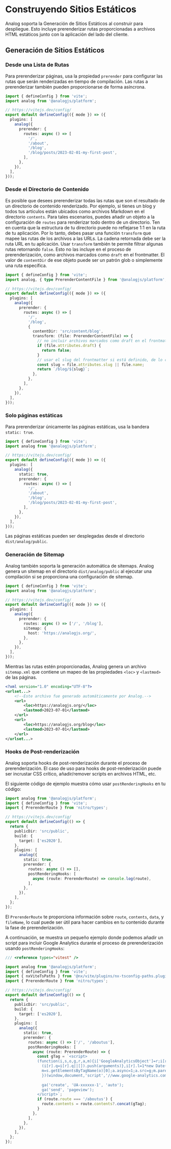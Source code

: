 # Construyendo Sitios Estáticos

Analog soporta la Generación de Sitios Estáticos al construir para despliegue. Esto incluye prerenderizar rutas proporcionadas a archivos HTML estáticos junto con la aplicación del lado del cliente.

## Generación de Sitios Estáticos

### Desde una Lista de Rutas

Para prerenderizar páginas, usa la propiedad `prerender` para configurar las rutas que serán renderizadas en tiempo de compilación. Las rutas a prerenderizar también pueden proporcionarse de forma asíncrona.

```ts
import { defineConfig } from 'vite';
import analog from '@analogjs/platform';

// https://vitejs.dev/config/
export default defineConfig(({ mode }) => ({
  plugins: [
    analog({
      prerender: {
        routes: async () => [
          '/',
          '/about',
          '/blog',
          '/blog/posts/2023-02-01-my-first-post',
        ],
      },
    }),
  ],
}));
```

### Desde el Directorio de Contenido

Es posible que desees prerenderizar todas las rutas que son el resultado de un directorio de contenido renderizado. Por ejemplo, si tienes un blog y todos tus artículos están ubicados como archivos Markdown en el directorio `contents`. Para tales escenarios, puedes añadir un objeto a la configuración de `routes` para renderizar todo dentro de un directorio. Ten en cuenta que la estructura de tu directorio puede no reflejarse 1:1 en la ruta de tu aplicación. Por lo tanto, debes pasar una función `transform` que mapee las rutas de los archivos a las URLs. La cadena retornada debe ser la ruta URL en tu aplicación. Usar `transform` también te permite filtrar algunas rutas retornando `false`. Esto no las incluye en el proceso de prerenderización, como archivos marcados como `draft` en el frontmatter. El valor de `contentDir` de ese objeto puede ser un patrón glob o simplemente una ruta específica.

```ts
import { defineConfig } from 'vite';
import analog, { type PrerenderContentFile } from '@analogjs/platform';

// https://vitejs.dev/config/
export default defineConfig(({ mode }) => ({
  plugins: [
    analog({
      prerender: {
        routes: async () => [
          '/',
          '/blog',
          {
            contentDir: 'src/content/blog',
            transform: (file: PrerenderContentFile) => {
              // no incluir archivos marcados como draft en el frontmatter
              if (file.attributes.draft) {
                return false;
              }
              // usar el slug del frontmatter si está definido, de lo contrario usar el nombre base del archivo
              const slug = file.attributes.slug || file.name;
              return `/blog/${slug}`;
            },
          },
        ],
      },
    }),
  ],
}));
```

### Solo páginas estáticas

Para prerenderizar únicamente las páginas estáticas, usa la bandera `static: true`.

```ts
import { defineConfig } from 'vite';
import analog from '@analogjs/platform';

// https://vitejs.dev/config/
export default defineConfig(({ mode }) => ({
  plugins: [
    analog({
      static: true,
      prerender: {
        routes: async () => [
          '/',
          '/about',
          '/blog',
          '/blog/posts/2023-02-01-my-first-post',
        ],
      },
    }),
  ],
}));
```

Las páginas estáticas pueden ser desplegadas desde el directorio `dist/analog/public`.

### Generación de Sitemap

Analog también soporta la generación automática de sitemaps. Analog genera un sitemap en el directorio `dist/analog/public` al ejecutar una compilación si se proporciona una configuración de sitemap.

```ts
import { defineConfig } from 'vite';
import analog from '@analogjs/platform';

// https://vitejs.dev/config/
export default defineConfig(({ mode }) => ({
  plugins: [
    analog({
      prerender: {
        routes: async () => ['/', '/blog'],
        sitemap: {
          host: 'https://analogjs.org/',
        },
      },
    }),
  ],
}));
```

Mientras las rutas estén proporcionadas, Analog genera un archivo `sitemap.xml` que contiene un mapeo de las propiedades `<loc>` y `<lastmod>` de las páginas.

```xml
<?xml version="1.0" encoding="UTF-8"?>
<urlset...>
    <!--Este archivo fue generado automáticamente por Analog.-->
    <url>
        <loc>https://analogjs.org/</loc>
        <lastmod>2023-07-01</lastmod>
    </url>
    <url>
        <loc>https://analogjs.org/blog</loc>
        <lastmod>2023-07-01</lastmod>
    </url>
</urlset...>
```

### Hooks de Post-renderización

Analog soporta hooks de post-renderización durante el proceso de prerenderización. El caso de uso para hooks de post-renderización puede ser incrustar CSS crítico, añadir/remover scripts en archivos HTML, etc.

El siguiente código de ejemplo muestra cómo usar `postRenderingHooks` en tu código:

```ts
import analog from '@analogjs/platform';
import { defineConfig } from 'vite';
import { PrerenderRoute } from 'nitro/types';

// https://vitejs.dev/config/
export default defineConfig(() => {
  return {
    publicDir: 'src/public',
    build: {
      target: ['es2020'],
    },
    plugins: [
      analog({
        static: true,
        prerender: {
          routes: async () => [],
          postRenderingHooks: [
            async (route: PrerenderRoute) => console.log(route),
          ],
        },
      }),
    ],
  };
});
```

El `PrerenderRoute` te proporciona información sobre `route`, `contents`, `data`, y `fileName`, lo cual puede ser útil para hacer cambios en tu contenido durante la fase de prerenderización.

A continuación, se muestra un pequeño ejemplo donde podemos añadir un script para incluir Google Analytics durante el proceso de prerenderización usando `postRenderingHooks`:

```ts
/// <reference types="vitest" />

import analog from '@analogjs/platform';
import { defineConfig } from 'vite';
import { nxViteTsPaths } from '@nx/vite/plugins/nx-tsconfig-paths.plugin';
import { PrerenderRoute } from 'nitro/types';

// https://vitejs.dev/config/
export default defineConfig(() => {
  return {
    publicDir: 'src/public',
    build: {
      target: ['es2020'],
    },
    plugins: [
      analog({
        static: true,
        prerender: {
          routes: async () => ['/', '/aboutus'],
          postRenderingHooks: [
            async (route: PrerenderRoute) => {
              const gTag = `<script>
              (function(i,s,o,g,r,a,m){i['GoogleAnalyticsObject']=r;i[r]=i[r]||function(){
                (i[r].q=i[r].q||[]).push(arguments)},i[r].l=1*new Date();a=s.createElement(o),
                m=s.getElementsByTagName(o)[0];a.async=1;a.src=g;m.parentNode.insertBefore(a,m)
                })(window,document,'script','//www.google-analytics.com/analytics.js','ga');
  
                ga('create', 'UA-xxxxxx-1', 'auto');
                ga('send', 'pageview');
              </script>`;
              if (route.route === '/aboutus') {
                route.contents = route.contents?.concat(gTag);
              }
            },
          ],
        },
      }),
    ],
  };
});
```
